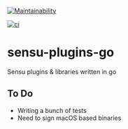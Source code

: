 [![Maintainability](https://api.codeclimate.com/v1/badges/e12d166235b18cf77c24/maintainability)](https://codeclimate.com/github/thomis/sensu-plugins-go/maintainability)

[![ci](https://github.com/thomis/sensu-plugins-go/actions/workflows/ci.yaml/badge.svg)](https://github.com/thomis/sensu-plugins-go/actions/workflows/ci.yaml)

# sensu-plugins-go
Sensu plugins &amp; libraries written in go

## To Do
- Writing a bunch of tests
- Need to sign macOS based binaries
